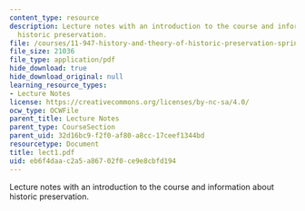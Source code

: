 ```yaml
---
content_type: resource
description: Lecture notes with an introduction to the course and information about
  historic preservation.
file: /courses/11-947-history-and-theory-of-historic-preservation-spring-2007/eb6f4daac2a5a86702f0ce9e8cbfd194_lect1.pdf
file_size: 21036
file_type: application/pdf
hide_download: true
hide_download_original: null
learning_resource_types:
- Lecture Notes
license: https://creativecommons.org/licenses/by-nc-sa/4.0/
ocw_type: OCWFile
parent_title: Lecture Notes
parent_type: CourseSection
parent_uid: 32d16bc9-f2f0-af80-a8cc-17ceef1344bd
resourcetype: Document
title: lect1.pdf
uid: eb6f4daa-c2a5-a867-02f0-ce9e8cbfd194
---
```

Lecture notes with an introduction to the course and information about historic preservation.